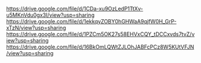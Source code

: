 https://drive.google.com/file/d/1CDa-xu9OzLedP1TtXv-u5MKnVdu0gx3I/view?usp=sharing
https://drive.google.com/file/d/1ekkqyZOBY0hGHWaA9qjfW0H_GrP-xTzN/view?usp=sharing
https://drive.google.com/file/d/1PZCm5OK27s58EHVxCQY_tDCCxvds7tvZ/view?usp=sharing
https://drive.google.com/file/d/16BkOmLQWtZJLOhJABFcPCz8W5KUtVFJN/view?usp=sharing

